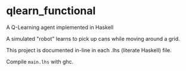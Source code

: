 # qlearn_functional
A Q-Learning agent implemented in Haskell

A simulated "robot" learns to pick up cans while moving around a grid.

This project is documented in-line in each .lhs (literate Haskell) file. 

Compile `main.lhs` with ghc. 
